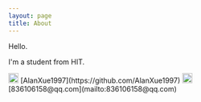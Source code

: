 ```yaml
---
layout: page
title: About
---
```


Hello.

I'm a student from HIT.

<img src="{{ site.baseurl }}/assets/github.png" width="20" height="20">
[AlanXue1997](https://github.com/AlanXue1997)

<img src="{{ site.baseurl }}/assets/email.png" width="20" height="20">
[836106158@qq.com](mailto:836106158@qq.com)